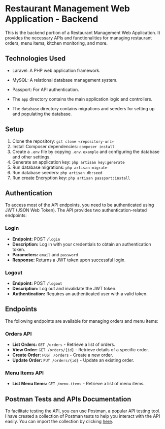 # Restaurant Management Web Application - Backend

This is the backend portion of a Restaurant Management Web Application. It provides the necessary APIs and functionalities for managing restaurant orders, menu items, kitchen monitoring, and more.

## Technologies Used

- Laravel: A PHP web application framework.
- MySQL: A relational database management system.
- Passport: For API authentication.

- The `app` directory contains the main application logic and controllers.
- The `database` directory contains migrations and seeders for setting up and populating the database.

## Setup

1. Clone the repository: `git clone <repository-url>`
2. Install Composer dependencies: `composer install`
3. Create a `.env` file by copying `.env.example` and configuring the database and other settings.
4. Generate an application key: `php artisan key:generate`
5. Run database migrations: `php artisan migrate`
6. Run database seeders: `php artisan db:seed`
7. Run create Encryption key: `php artisan passport:install`

## Authentication

To access most of the API endpoints, you need to be authenticated using JWT (JSON Web Token). The API provides two authentication-related endpoints:

### Login
- **Endpoint:** POST `/login`
- **Description:** Log in with your credentials to obtain an authentication token.
- **Parameters:** `email` and `password`
- **Response:** Returns a JWT token upon successful login.

### Logout
- **Endpoint:** POST `/logout`
- **Description:** Log out and invalidate the JWT token.
- **Authentication:** Requires an authenticated user with a valid token.

## Endpoints

The following endpoints are available for managing orders and menu items:

### Orders API

- **List Orders:** `GET /orders` - Retrieve a list of orders.
- **View Order:** `GET /orders/{id}` - Retrieve details of a specific order.
- **Create Order:** `POST /orders` - Create a new order.
- **Update Order:** `PUT /orders/{id}` - Update an existing order.

### Menu Items API

- **List Menu Items:** `GET /menu-items` - Retrieve a list of menu items.

## Postman Tests and APIs Documentation

To facilitate testing the API, you can use Postman, a popular API testing tool. I have created a collection of Postman tests to help you interact with the API easily. You can import the collection by clicking [here](https://elements.getpostman.com/redirect?entityId=30900055-30e9e686-f0f2-47fb-926e-b20addc0e6dd&entityType=collection).
